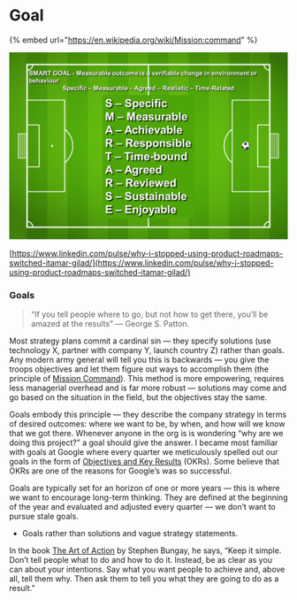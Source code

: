 # Goal

{% embed url="https://en.wikipedia.org/wiki/Mission:command" %}

![](../../.gitbook/assets/smartarse.png)

[https://www.linkedin.com/pulse/why-i-stopped-using-product-roadmaps-switched-itamar-gilad/](https://www.linkedin.com/pulse/why-i-stopped-using-product-roadmaps-switched-itamar-gilad/)

### Goals

> “If you tell people where to go, but not how to get there, you’ll be amazed at the results” — George S. Patton.

Most strategy plans commit a cardinal sin — they specify solutions (use technology X, partner with company Y, launch country Z) rather than goals. Any modern army general will tell you this is backwards — you give the troops objectives and let them figure out ways to accomplish them (the principle of [Mission Command](https://www.google.com/url?q=https://en.wikipedia.org/wiki/Mission\_command\&sa=D\&ust=1517339886533000\&usg=AFQjCNFlxQf6OsCDzxZMMg-pcz33sV3CVA)). This method is more empowering, requires less managerial overhead and is far more robust — solutions may come and go based on the situation in the field, but the objectives stay the same.

Goals embody this principle — they describe the company strategy in terms of desired outcomes: where we want to be, by when, and how will we know that we got there. Whenever anyone in the org is is wondering “why are we doing this project?” a goal should give the answer. I became most familiar with goals at Google where every quarter we meticulously spelled out our goals in the form of [Objectives and Key Results](https://www.google.com/url?q=https://rework.withgoogle.com/guides/set-goals-with-okrs/steps/introduction/\&sa=D\&ust=1517339886534000\&usg=AFQjCNFcMmXatcq6fBQAthzzdN3KV94PFg) (OKRs). Some believe that OKRs are one of the reasons for Google’s was so successful.

Goals are typically set for an horizon of one or more years — this is where we want to encourage long-term thinking. They are defined at the beginning of the year and evaluated and adjusted every quarter — we don’t want to pursue stale goals.

* Goals rather than solutions and vague strategy statements.

In the book [The Art of Action](http://www.stephenbungay.com/Books.ink) by Stephen Bungay, he says, “Keep it simple. Don’t tell people what to do and how to do it. Instead, be as clear as you can about your intentions. Say what you want people to achieve and, above all, tell them why. Then ask them to tell you what they are going to do as a result.”
